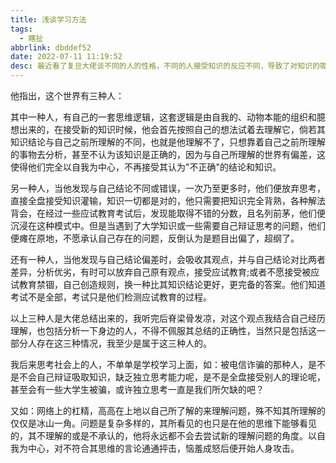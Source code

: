```yaml
---
title: 浅谈学习方法
tags:
  - 瞎扯
abbrlink: dbddef52
date: 2022-07-11 11:19:52
desc: 最近看了复旦大佬谈不同的人的性格，不同的人接受知识的反应不同，导致了对知识的吸收情况也不尽相同，感慨颇深。
---
```






他指出，这个世界有三种人：

其中一种人，有自己的一套思维逻辑，这套逻辑是由自我的、动物本能的组织和臆想出来的，在接受新的知识时候，他会首先按照自己的想法试着去理解它，倘若其知识结论与自己之前所理解的不同，也就是他理解不了，只想靠着自己之前所理解的事物去分析，甚至不认为该知识是正确的，因为与自己所理解的世界有偏差，这使得他们完全以自我为中心，不再接受其认为"不正确"的结论和知识。

另一种人，当他发现与自己结论不同或错误，一次乃至更多时，他们便放弃思考，直接全盘接受知识灌输，知识一切都是对的，他只需要把知识完全背熟，各种解法背会，在经过一些应试教育考试后，发现能取得不错的分数，且名列前茅，他们便沉浸在这种模式中。但是当遇到了大学知识或一些需要自己辩证思考的问题，他们便瘫在原地，不愿承认自己存在的问题，反倒认为是题目出偏了，超纲了。

还有一种人，当他发现与自己结论偏差时，会吸收其观点，并与自己结论对比两者差异，分析优劣，有时可以放弃自己原有观点，接受应试教育;或者不愿接受被应试教育禁锢，自己创造规则，换一种比其知识结论更好，更完备的答案。他们知道考试不是全部，考试只是他们检测应试教育的过程。

以上三种人是大佬总结出来的，我听完后脊梁骨发凉，对这个观点我结合自己经历理解，也包括分析一下身边的人，不得不佩服其总结的正确性，当然只是包括这一部分人存在这三种情况，我至少是属于这三种人的。

我后来思考社会上的人，不单单是学校学习上面，如：被电信诈骗的那种人，是不是不会自己辩证吸取知识，缺乏独立思考能力呢，是不是全盘接受别人的理论呢，甚至会有一些大学生被骗，或许独立思考一直是我们所欠缺的吧？

又如：网络上的杠精，高高在上地以自己所了解的来理解问题，殊不知其所理解的仅仅是冰山一角。问题是复杂多样的，其所看见的也只是在他的思维下能够看见的，其不理解的或是不承认的，他将永远都不会去尝试新的理解问题的角度。以自我为中心，对不符合其思维的言论通通抨击，恼羞成怒后便开始人身攻击。
